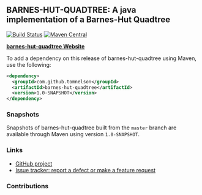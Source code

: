 ## BARNES-HUT-QUADTREE: A java implementation of a Barnes-Hut Quadtree

[![Build Status](https://travis-ci.org/tomnelson/barnes-hut-quadtree.svg?branch=master)](https://travis-ci.org/tomnelson/barnes-hut-quadtree)
[![Maven Central](https://maven-badges.herokuapp.com/maven-central/com.github.tomnelson/barnes-hut-quadtree/badge.svg)](https://maven-badges.herokuapp.com/maven-central/com.github.tomnelson/barnes-hut-quadtree)


[**barnes-hut-quadtree Website**](http://tomnelson.github.io/barnes-hut-quadtree/)



To add a dependency on this release of barnes-hut-quadtree using Maven, use the following:

```xml
<dependency>
  <groupId>com.github.tomnelson</groupId>
  <artifactId>barnes-hut-quadtree</artifactId>
  <version>1.0-SNAPSHOT</version>
</dependency>
```

### Snapshots

Snapshots of barnes-hut-quadtree built from the `master` branch are available through Maven using version `1.0-SNAPSHOT`.

### Links

* [GitHub project](https://github.com/tomnelson/barnes-hut-quadtree)
* [Issue tracker: report a defect or make a feature request](https://github.com/tomnelson/barnes-hut-quadtree/issues/new)

### Contributions

